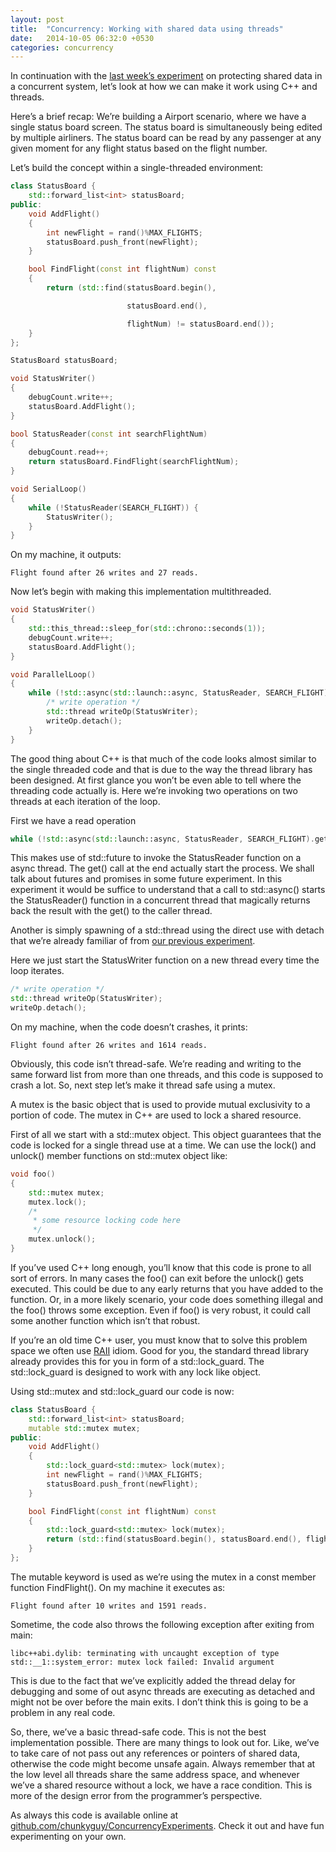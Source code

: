 ```yaml
---
layout: post
title:  "Concurrency: Working with shared data using threads"
date:   2014-10-05 06:32:0 +0530
categories: concurrency 
---
```


In continuation with the [last week’s
experiment](http://127.0.0.1/rants/) on protecting shared data in a
concurrent system, let’s look at how we can make it work using C++ and
threads.

Here’s a brief recap: We’re building a Airport scenario, where we have a
single status board screen. The status board is simultaneously being
edited by multiple airliners. The status board can be read by any
passenger at any given moment for any flight status based on the flight
number.

Let’s build the concept within a single-threaded environment:

``` cpp
class StatusBoard {
    std::forward_list<int> statusBoard;
public:
    void AddFlight()
    {
        int newFlight = rand()%MAX_FLIGHTS;
        statusBoard.push_front(newFlight);
    }

    bool FindFlight(const int flightNum) const
    {
        return (std::find(statusBoard.begin(), 

                          statusBoard.end(), 

                          flightNum) != statusBoard.end());
    }
};

StatusBoard statusBoard;

void StatusWriter()
{
    debugCount.write++;
    statusBoard.AddFlight();
}

bool StatusReader(const int searchFlightNum)
{
    debugCount.read++;
    return statusBoard.FindFlight(searchFlightNum);
}

void SerialLoop()
{
    while (!StatusReader(SEARCH_FLIGHT)) {
        StatusWriter();
    }
}
```

On my machine, it outputs:

``` 
Flight found after 26 writes and 27 reads.
```

Now let’s begin with making this implementation multithreaded.

``` cpp
void StatusWriter()
{
    std::this_thread::sleep_for(std::chrono::seconds(1));
    debugCount.write++;
    statusBoard.AddFlight();
}

void ParallelLoop()
{
    while (!std::async(std::launch::async, StatusReader, SEARCH_FLIGHT).get()) {
        /* write operation */
        std::thread writeOp(StatusWriter);
        writeOp.detach();
    }
}
```

The good thing about C++ is that much of the code looks almost similar
to the single threaded code and that is due to the way the thread
library has been designed. At first glance you won’t be even able to
tell where the threading code actually is. Here we’re invoking two
operations on two threads at each iteration of the loop.

First we have a read operation

``` cpp
while (!std::async(std::launch::async, StatusReader, SEARCH_FLIGHT).get()) {
```

This makes use of std::future to invoke the StatusReader function on a
async thread. The get() call at the end actually start the process. We
shall talk about futures and promises in some future experiment. In this
experiment it would be suffice to understand that a call to std::async()
starts the StatusReader() function in a concurrent thread that magically
returns back the result with the get() to the caller thread.

Another is simply spawning of a std::thread using the direct use with
detach that we’re already familiar of from [our previous
experiment](http://127.0.0.1/rants/?p=1121 "Concurrency: Spawning Independent Tasks").

Here we just start the StatusWriter function on a new thread every time
the loop iterates.

``` cpp
/* write operation */
std::thread writeOp(StatusWriter);
writeOp.detach();
```

On my machine, when the code doesn’t crashes, it prints:

```
Flight found after 26 writes and 1614 reads.
```

Obviously, this code isn’t thread-safe. We’re reading and writing to the
same forward list from more than one threads, and this code is supposed
to crash a lot. So, next step let’s make it thread safe using a mutex.

A mutex is the basic object that is used to provide mutual exclusivity
to a portion of code. The mutex in C++ are used to lock a shared
resource.

First of all we start with a std::mutex object. This object guarantees
that the code is locked for a single thread use at a time. We can use
the lock() and unlock() member functions on std::mutex object like:

``` cpp
void foo()
{
    std::mutex mutex;
    mutex.lock();
    /* 
     * some resource locking code here
     */
    mutex.unlock();
}
```

If you’ve used C++ long enough, you’ll know that this code is prone to
all sort of errors. In many cases the foo() can exit before the unlock()
gets executed. This could be due to any early returns that you have
added to the function. Or, in a more likely scenario, your code does
something illegal and the foo() throws some exception. Even if foo() is
very robust, it could call some another function which isn’t that
robust.

If you’re an old time C++ user, you must know that to solve this problem
space we often use
[RAII](http://en.wikipedia.org/wiki/Resource_Acquisition_Is_Initialization)
idiom. Good for you, the standard thread library already provides this
for you in form of a std::lock\_guard. The std::lock\_guard is designed
to work with any lock like object.

Using std::mutex and std::lock\_guard our code is now:

``` cpp
class StatusBoard {
    std::forward_list<int> statusBoard;
    mutable std::mutex mutex;
public:
    void AddFlight()
    {
        std::lock_guard<std::mutex> lock(mutex);
        int newFlight = rand()%MAX_FLIGHTS;
        statusBoard.push_front(newFlight);
    }

    bool FindFlight(const int flightNum) const
    {
        std::lock_guard<std::mutex> lock(mutex);
        return (std::find(statusBoard.begin(), statusBoard.end(), flightNum) != statusBoard.end());
    }
};
```

The mutable keyword is used as we’re using the mutex in a const member
function FindFlight(). On my machine it executes as:

``` 
Flight found after 10 writes and 1591 reads.
```

Sometime, the code also throws the following exception after exiting
from main:

``` 
libc++abi.dylib: terminating with uncaught exception of type std::__1::system_error: mutex lock failed: Invalid argument
```

This is due to the fact that we’ve explicitly added the thread delay for
debugging and some of out async threads are executing as detached and
might not be over before the main exits. I don’t think this is going to
be a problem in any real code.

So, there, we’ve a basic thread-safe code. This is not the best
implementation possible. There are many things to look out for. Like,
we’ve to take care of not pass out any references or pointers of shared
data, otherwise the code might become unsafe again. Always remember that
at the low level all threads share the same address space, and whenever
we’ve a shared resource without a lock, we have a race condition. This
is more of the design error from the programmer’s perspective.

As always this code is available online at
[github.com/chunkyguy/ConcurrencyExperiments](https://github.com/chunkyguy/ConcurrencyExperiments).
Check it out and have fun experimenting on your own.
